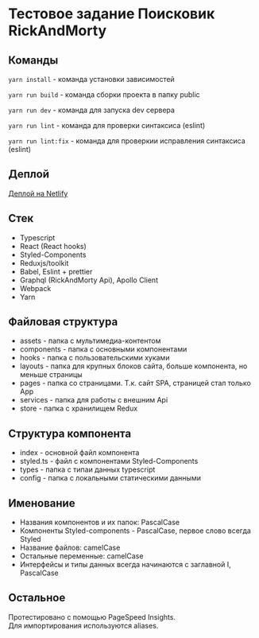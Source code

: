 # Тестовое задание Поисковик RickAndMorty

## Команды

```yarn install``` - команда установки зависимостей

```yarn run build``` - команда сборки проекта в папку public

```yarn run dev``` - команда для запуска dev сервера

```yarn run lint``` - команда для проверки синтаксиса (eslint)

```yarn run lint:fix``` - команда для проверкии исправления синтаксиса (eslint)

## Деплой

[Деплой на Netlify](https://rococo-profiterole-687e89.netlify.app/)

##  Стек

* Typescript
* React (React hooks)
* Styled-Components
* Reduxjs/toolkit
* Babel, Eslint + prettier
* Graphql (RickAndMorty Api), Apollo Client
* Webpack
* Yarn

## Файловая структура

* assets - папка с мультимедиа-контентом
* components - папка с основными компонентами
* hooks - папка с пользовательскими хуками
* layouts - папка для крупных блоков сайта, больше компонента, но меньше страницы
* pages - папка со страницами. Т.к. сайт SPA, страницей стал только App
* services - папка для работы с внешним Api
* store - папка с хранилищем Redux

## Структура компонента

* index - основной файл компонента
* styled.ts - файл с компонентами Styled-Components
* types - папка с типаи данных typescript
* config - папка с локальными статическими данными

## Именование

- Названия компонентов и их папок: PascalCase
- Компоненты Styled-components - PascalCase, первое слово всегда Styled
- Название файлов: camelCase
- Остальные переменные: camelCase
- Интерфейсы и типы данных всегда начинаются с заглавной I, PascalCase

## Остальное

Протестировано с помощью PageSpeed Insights.  
Для импортирования используются aliases.
